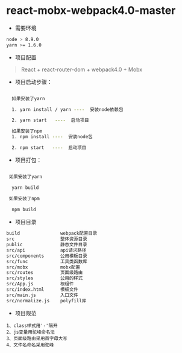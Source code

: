 # react-mobx-webpack4.0-master

* 需要环境
 ```bash
 node > 8.9.0
 yarn >= 1.6.0 
 ```

* 项目配置

> React + react-router-dom + webpack4.0 + Mobx

* 项目启动步骤：

```bash

  如果安装了yarn

  1. yarn install / yarn ----  安装node依赖包 

  2. yarn start   ----  启动项目

  如果安装了npm
  1. npm install ----  安装node包 

  2. npm start   ----  启动项目

 ```
 * 项目打包：
 
 ```bash

  如果安装了yarn

   yarn build  

  如果安装了npm
  
   npm build

 ```
 * 项目目录
 ```bash
build               webpack配置目录
src                 整体资源目录
public              静态文件目录
src/api             api请求路径
src/components      公用模板目录
src/func            工具类函数库
src/mobx            mobx配置
src/routes          页面级路由
src/styles          公用的样式
src/App.js          根组件
src/index.html      模板文件
src/main.js         入口文件
src/normalize.js    polyfill库
 ```
 * 项目规范

 ```
 1、class样式用'-'隔开
 2、js变量用驼峰命名法
 3、页面级路由采用首字母大写
 4、文件名命名采用驼峰
 ```